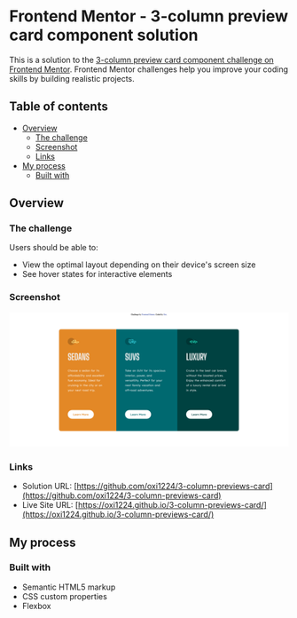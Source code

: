 # Frontend Mentor - 3-column preview card component solution

This is a solution to the [3-column preview card component challenge on Frontend Mentor](https://www.frontendmentor.io/challenges/3column-preview-card-component-pH92eAR2-). Frontend Mentor challenges help you improve your coding skills by building realistic projects. 

## Table of contents

- [Overview](#overview)
  - [The challenge](#the-challenge)
  - [Screenshot](#screenshot)
  - [Links](#links)
- [My process](#my-process)
  - [Built with](#built-with)

## Overview

### The challenge

Users should be able to:

- View the optimal layout depending on their device's screen size
- See hover states for interactive elements

### Screenshot

![/screenshot.png](./screenshot.png)

### Links

- Solution URL: [https://github.com/oxi1224/3-column-previews-card](https://github.com/oxi1224/3-column-previews-card)
- Live Site URL: [https://oxi1224.github.io/3-column-previews-card/](https://oxi1224.github.io/3-column-previews-card/)

## My process

### Built with

- Semantic HTML5 markup
- CSS custom properties
- Flexbox
